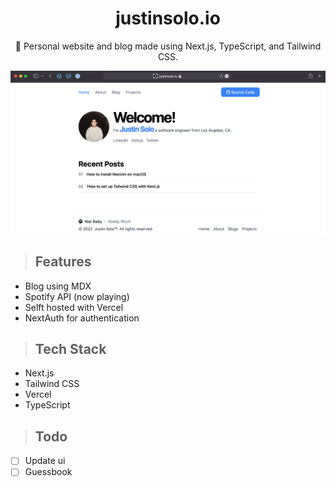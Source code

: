 <div align="center">
  <h1>justinsolo.io</h1>
  <p>🚀 Personal website and blog made using Next.js, TypeScript, and Tailwind CSS.</p>
</div>

![Alt Text](public/projects/justinsolo-io.png)


> ## Features

- Blog using MDX
- Spotify API (now playing)
- Selft hosted with Vercel
- NextAuth for authentication

> ## Tech Stack

- Next.js
- Tailwind CSS
- Vercel
- TypeScript

> ## Todo
- [ ] Update ui
- [ ] Guessbook
